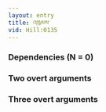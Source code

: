 ```yaml
---
layout: entry
title: འཁུམས་
vid: Hill:0135
---
```

### Dependencies (N = 0)


### Two overt arguments


### Three overt arguments
